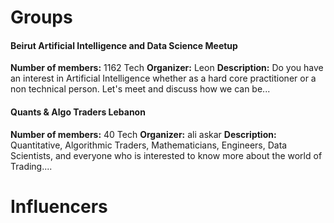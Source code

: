 <!-- TITLE: Communities -->
<!-- SUBTITLE: A quick summary of Communities -->

# Groups
<div class=groups>

#### Beirut Artificial Intelligence and Data Science Meetup
**Number of members:** 1162
Tech
**Organizer:** Leon
**Description:** Do you have an interest in Artificial Intelligence whether as a hard core practitioner or a non technical person. Let's meet and discuss how we can be...

#### Quants & Algo Traders Lebanon
**Number of members:** 40
Tech
**Organizer:** ali askar
**Description:** Quantitative, Algorithmic Traders, Mathematicians, Engineers, Data Scientists, and everyone who is interested to know more about the world of Trading....


</div>

# Influencers
<div class=influencers>


</div>
